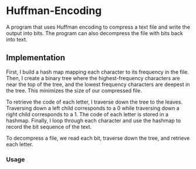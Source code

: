 # Huffman-Encoding

A program that uses Huffman encoding to compress a text file and write the output into bits. The program can also decompress the file with bits back into text.

## Implementation
First, I build a hash map mapping each character to its frequency in the file. Then, I create a binary tree where the highest-frequency characters are near the top of the tree, and the lowest frequency characters are deepest in the tree. This minimizes the size of our compressed file.

To retrieve the code of each letter, I traverse down the tree to the leaves. Traversing down a left child corresponds to a 0 while traversing down a right child corresponds to a 1. The code of each letter is stored in a hashmap. Finally, I loop through each character and use the hashmap to record the bit sequence of the text.

To decompress a file, we read each bit, traverse down the tree, and retrieve each letter.

### Usage
